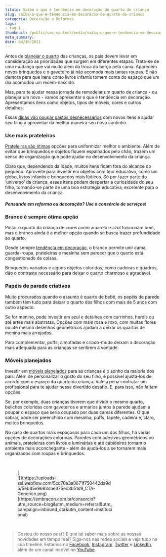 ```yaml
---
titulo: Saiba o que é tendência em decoração de quarto de criança
slug: saiba-o-que-e-tendencia-em-decoracao-de-quarto-de-crianca
categoria: Decoração e Reformas
tags:
- tag-1
thumbnail: /public/cms-content/media/saiba-o-que-e-tendencia-em-decoracao-de-quarto-de-crianca.jpg
meta_summary: 
date: 04/10/2021
---
```

Antes de [planejar o quarto](https://www.embracon.com.br/blog/saiba-o-que-e-tendencia-em-decoracao-de-quarto-de-casal) das crianças, os pais devem levar em consideração as prioridades que surgem em diferentes etapas. Trata-se de uma mudança que vai muito além da troca do berço pela cama. Aparecem novos brinquedos e o gaveteiro já não acomoda mais tantas roupas. E não demora para que itens como livros infantis tomem conta do espaço que um dia acomodou um recém-nascido.

Mas, para te ajudar nessa jornada de remodelar um quarto de criança - ou planejar um novo - vamos apresentar o que é tendência em decoração. Apresentamos itens como objetos, tipos de móveis, cores e outros detalhes.

Essas [dicas vão poupar gastos desnecessários](https://www.embracon.com.br/blog/6-ideias-criativas-para-decorar-gastando-pouco) com novos itens e ajudar seu filho a aproveitar da melhor maneira seu novo cantinho.

### Use mais prateleiras

[Prateleiras são ótimas](https://www.embracon.com.br/blog/como-usar-prateleiras-na-decoracao-da-casa) opções para uniformizar melhor o ambiente. Além de evitar que brinquedos e objetos fiquem espalhados pelo chão, trazem um senso de organização que pode ajudar no desenvolvimento da criança.

Claro que, dependendo da idade, muitos itens ficam fora do alcance do pequeno. Aproveite para investir em objetos com teor educativo, como um globo, livros infantis e brinquedos mais lúdicos. Só por fazer parte do ‘universo’ da criança, esses itens podem despertar a curiosidade do seu filho, tornando-se parte de uma boa estratégia educativa, excelente para o desenvolvimento da criança.

##### **Pensando em reforma ou decoração? Use o consórcio de serviços!**

### Branco é sempre ótima opção

Pintar o quarto da criança de cores como amarelo e azul funcionam bem, mas o branco ainda é a melhor opção quando se busca trazer profundidade ao quarto.

Desde sempre [tendência em decoração](https://www.embracon.com.br/blog/6-ideias-criativas-para-decorar-gastando-pouco), o branco permite unir cama, guarda-roupa, prateleiras e mesinha sem parecer que o quarto está congestionado de coisas.

Brinquedos variados e alguns objetos coloridos, como cadeiras e quadros, dão o contraste necessário para deixar o quarto charmoso e agradável.

### Papéis de parede criativos

Muito procurados quando o assunto é quarto de bebê, os papéis de parede também têm tudo para deixar o quarto dos filhos com mais de 5 anos com outro aspecto.

Se for menino, pode investir em azul e detalhes com carrinhos, heróis ou até artes mais abstratas. Opções com mais rosa e roxo, com muitas flores ou até mesmo desenhos geométricos ajudam a deixar os quartos de menina mais arrojados.

Para complementar, puffs, almofadas e criado-mudo deixam a decoração mais adequada para as crianças se sentirem à vontade.

### Móveis planejados

Investir em [móveis planejados](https://www.embracon.com.br/blog/armarios-planejados-como-usa-los-na-decoracao-e-quais-sao-as-vantagens) para as crianças é o sonho da maioria dos pais. Além de personalizar o gosto do seu filho, é possível ajustá-los de acordo com o espaço do quarto da criança. Vale a pena contratar um profissional para te ajudar nesse divertido desafio. E, para isso, não faltam opções.

Se, por exemplo, duas crianças tiverem que dividir o mesmo quarto, beliches coloridas com gaveteiros e armários juntos à parede ajudam a poupar o espaço que seria ocupado por duas camas diferentes. O que sobrar, pode ser preenchido com mesinha, puffs, tapete, cadeira e, claro, muitos brinquedos.

No caso de quartos mais espaçosos para cada um dos filhos, há várias opções de decorações coloridas. Paredes com adesivos geométricos ou animais, prateleiras com livros e luminárias e até cabideiros tornam o ambiente mais aconchegante - além de ajudá-los a se tornarem mais organizados com roupas e brinquedos.

‍

<figure class="w-richtext-figure-type-image w-richtext-align-center" style="max-width:310px">[<div>![](https://uploads-ssl.webflow.com/5cc70a3a0871f750442da9d5/5eb45e9683dae375ec3b51d9_CTA-Generico.png)</div>](https://embracon.com.br/consorcio?utm_source=blog&utm_medium=referral&utm_campaign=inbound_cta&utm_content=institucional)</figure>‍

> Gostou do nosso post? E que tal saber mais sobre as nossas novidades em tempo real? Siga-nos nas redes sociais e veja tudo na sua timeline. Estamos no [Facebook](https://www.facebook.com/embracon/), [Instagram](https://www.instagram.com/embraconoficial/), [Twitter](https://twitter.com/embracon) e [LinkedIn](https://www.linkedin.com/company/1018875/), além de um canal incrível no [YouTube](https://www.youtube.com/channel/UCL-Y0mv9zc73Iek48NLUBzQ).

‍
